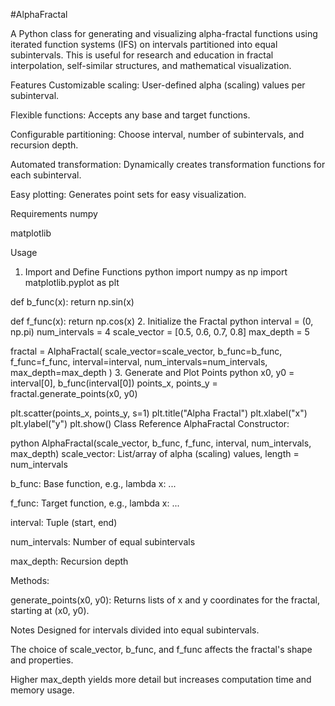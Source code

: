 #AlphaFractal

A Python class for generating and visualizing alpha-fractal functions using iterated function systems (IFS) on intervals partitioned into equal subintervals. This is useful for research and education in fractal interpolation, self-similar structures, and mathematical visualization.

Features
Customizable scaling: User-defined alpha (scaling) values per subinterval.

Flexible functions: Accepts any base and target functions.

Configurable partitioning: Choose interval, number of subintervals, and recursion depth.

Automated transformation: Dynamically creates transformation functions for each subinterval.

Easy plotting: Generates point sets for easy visualization.

Requirements
numpy

matplotlib

Usage
1. Import and Define Functions
python
import numpy as np
import matplotlib.pyplot as plt

def b_func(x):
    return np.sin(x)

def f_func(x):
    return np.cos(x)
2. Initialize the Fractal
python
interval = (0, np.pi)
num_intervals = 4
scale_vector = [0.5, 0.6, 0.7, 0.8]
max_depth = 5

fractal = AlphaFractal(
    scale_vector=scale_vector,
    b_func=b_func,
    f_func=f_func,
    interval=interval,
    num_intervals=num_intervals,
    max_depth=max_depth
)
3. Generate and Plot Points
python
x0, y0 = interval[0], b_func(interval[0])
points_x, points_y = fractal.generate_points(x0, y0)

plt.scatter(points_x, points_y, s=1)
plt.title("Alpha Fractal")
plt.xlabel("x")
plt.ylabel("y")
plt.show()
Class Reference
AlphaFractal
Constructor:

python
AlphaFractal(scale_vector, b_func, f_func, interval, num_intervals, max_depth)
scale_vector: List/array of alpha (scaling) values, length = num_intervals

b_func: Base function, e.g., lambda x: ...

f_func: Target function, e.g., lambda x: ...

interval: Tuple (start, end)

num_intervals: Number of equal subintervals

max_depth: Recursion depth

Methods:

generate_points(x0, y0): Returns lists of x and y coordinates for the fractal, starting at (x0, y0).

Notes
Designed for intervals divided into equal subintervals.

The choice of scale_vector, b_func, and f_func affects the fractal's shape and properties.

Higher max_depth yields more detail but increases computation time and memory usage.
